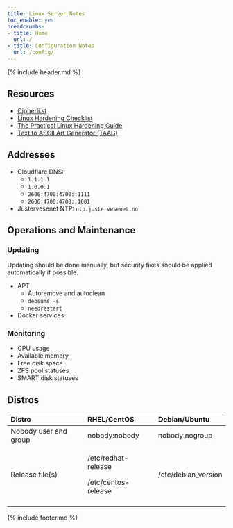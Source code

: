 ```yaml
---
title: Linux Server Notes
toc_enable: yes
breadcrumbs:
- title: Home
  url: /
- title: Configuration Notes
  url: /config/
---
```

{% include header.md %}

## Resources

- [Cipherli.st](https://cipherli.st/)
- [Linux Hardening Checklist](https://github.com/trimstray/linux-hardening-checklist)
- [The Practical Linux Hardening Guide](https://github.com/trimstray/the-practical-linux-hardening-guide)
- [Text to ASCII Art Generator \(TAAG\)](http://patorjk.com/software/taag/#p=display&f=Slant&t=)

## Addresses

- Cloudflare DNS:
  - `1.1.1.1`
  - `1.0.0.1`
  - `2606:4700:4700::1111`
  - `2606:4700:4700::1001`
- Justervesenet NTP: `ntp.justervesenet.no`

## Operations and Maintenance

### Updating

Updating should be done manually, but security fixes should be applied automatically if possible.

- APT
  - Autoremove and autoclean
  - `debsums -s`
  - `needrestart`
- Docker services

### Monitoring

- CPU usage
- Available memory
- Free disk space
- ZFS pool statuses
- SMART disk statuses

## Distros
<table>
  <thead>
    <tr>
      <th style="text-align:left">Distro</th>
      <th style="text-align:left">RHEL/CentOS</th>
      <th style="text-align:left">Debian/Ubuntu</th>
    </tr>
  </thead>
  <tbody>
    <tr>
      <td style="text-align:left">Nobody user and group</td>
      <td style="text-align:left">nobody:nobody</td>
      <td style="text-align:left">nobody:nogroup</td>
    </tr>
    <tr>
      <td style="text-align:left">Release file(s)</td>
      <td style="text-align:left">
        <p>/etc/redhat-release</p>
        <p>/etc/centos-release</p>
      </td>
      <td style="text-align:left">/etc/debian_version</td>
    </tr>
    <tr>
      <td style="text-align:left"></td>
      <td style="text-align:left"></td>
      <td style="text-align:left"></td>
    </tr>
  </tbody>
</table>

{% include footer.md %}
